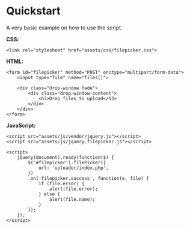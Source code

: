 # Quickstart

A very basic example on how to use the script.

__CSS:__

	<link rel="stylesheet" href="assets/css/filepicker.css">

__HTML:__

	<form id="filepicker" method="POST" enctype="multipart/form-data">
		<input type="file" name="files[]">
		
		<div class="drop-window fade">
			<div class="drop-window-content">
				<h3>Drop files to upload</h3>
			</div>
		</div>
	</form>

__JavaScript:__

	<script src="assets/js/vendor/jquery.js"></script>
	<script src="assets/js/jquery.filepicker.js"></script>

	<script>
		jQuery(document).ready(function($) {
			$('#filepicker').filePicker({
				url: 'uploader/index.php',
			})
			.on('filepicker.success', function(e, file) {
				if (file.error) {
					alert(file.error);
				} else {
					alert(file.name);
				}
			});
		});
	</script>
